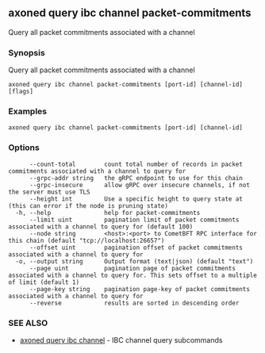 ## axoned query ibc channel packet-commitments

Query all packet commitments associated with a channel

### Synopsis

Query all packet commitments associated with a channel

```
axoned query ibc channel packet-commitments [port-id] [channel-id] [flags]
```

### Examples

```
axoned query ibc channel packet-commitments [port-id] [channel-id]
```

### Options

```
      --count-total        count total number of records in packet commitments associated with a channel to query for
      --grpc-addr string   the gRPC endpoint to use for this chain
      --grpc-insecure      allow gRPC over insecure channels, if not the server must use TLS
      --height int         Use a specific height to query state at (this can error if the node is pruning state)
  -h, --help               help for packet-commitments
      --limit uint         pagination limit of packet commitments associated with a channel to query for (default 100)
      --node string        <host>:<port> to CometBFT RPC interface for this chain (default "tcp://localhost:26657")
      --offset uint        pagination offset of packet commitments associated with a channel to query for
  -o, --output string      Output format (text|json) (default "text")
      --page uint          pagination page of packet commitments associated with a channel to query for. This sets offset to a multiple of limit (default 1)
      --page-key string    pagination page-key of packet commitments associated with a channel to query for
      --reverse            results are sorted in descending order
```

### SEE ALSO

* [axoned query ibc channel](axoned_query_ibc_channel.md)	 - IBC channel query subcommands
